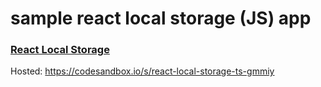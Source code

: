 # sample react local storage (JS) app

### [React Local Storage](https://github.com/webcored/react-local-storage)

Hosted: https://codesandbox.io/s/react-local-storage-ts-gmmiy




